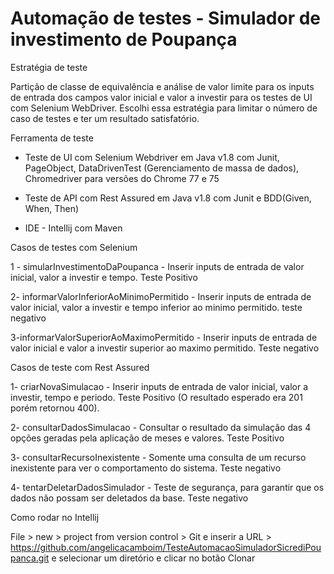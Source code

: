 # Automação de testes - Simulador de investimento de Poupança

Estratégia de teste 

Partição de classe de equivalência e análise de valor limite para os inputs de entrada dos campos valor inicial e valor a investir para os testes de UI com Selenium WebDriver.
Escolhi essa estratégia para limitar o número de caso de testes e ter um resultado satisfatório.

Ferramenta de teste

- Teste de UI com Selenium Webdriver em Java v1.8 com Junit, PageObject, DataDrivenTest (Gerenciamento de massa de dados), Chromedriver para versões do Chrome 77 e 75

- Teste de API com Rest Assured em Java v1.8 com Junit e BDD(Given, When, Then)

- IDE - Intellij com Maven

Casos de testes com Selenium

1 - simularInvestimentoDaPoupanca - Inserir inputs de entrada de valor inicial, valor a investir e tempo. Teste Positivo 

2- informarValorInferiorAoMinimoPermitido - Inserir inputs de entrada de valor inicial, valor a investir e tempo inferior ao minimo permitido. teste negativo
 
3-informarValorSuperiorAoMaximoPermitido - Inserir inputs de entrada de valor inicial e valor a investir superior ao maximo permitido. Teste negativo

Casos de teste com Rest Assured

1- criarNovaSimulacao - Inserir inputs de entrada de valor inicial, valor a investir, tempo e periodo. Teste Positivo (O resultado esperado era 201 porém retornou 400).

2- consultarDadosSimulacao - Consultar o resultado da simulação das 4 opções geradas pela aplicação de meses e valores. Teste Positivo

3- consultarRecursoInexistente - Somente uma consulta de um recurso inexistente para ver o comportamento do sistema. Teste negativo

4- tentarDeletarDadosSimulador - Teste de segurança, para garantir que os dados não possam ser deletados da base. Teste negativo

Como rodar no Intellij 

File > new > project from version control > Git e inserir a URL > https://github.com/angelicacamboim/TesteAutomacaoSimuladorSicrediPoupanca.git e selecionar um diretório e clicar no botão Clonar


